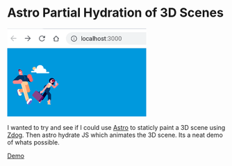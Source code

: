 # Astro Partial Hydration of 3D Scenes

![](./Demo.png)

I wanted to try and see if I could use [Astro](https://astro.build) to staticly paint a 3D scene using [Zdog](https://zzz.dog/). Then astro hydrate JS which animates the 3D scene. Its a neat demo of whats possible.

[Demo](https://astro-3d-animate-demo.pages.dev/)
